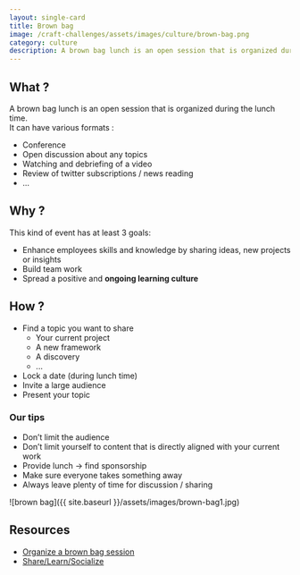 ```yaml
---
layout: single-card
title: Brown bag
image: /craft-challenges/assets/images/culture/brown-bag.png
category: culture
description: A brown bag lunch is an open session that is organized during the lunch time. 
---
```


## What ?
A brown bag lunch is an open session that is organized during the lunch time.  
It can have various formats :
* Conference
* Open discussion about any topics
* Watching and debriefing of a video
* Review of twitter subscriptions / news reading
* ...

## Why ?
This kind of event has at least 3 goals:
* Enhance employees skills and knowledge by sharing ideas, new projects or insights
* Build team work
* Spread a positive and **ongoing learning culture**

## How ?
* Find a topic you want to share
    * Your current project
    * A new framework
    * A discovery
    * ...
* Lock a date (during lunch time)
* Invite a large audience
* Present your topic

### Our tips
* Don’t limit the audience
* Don’t limit yourself to content that is directly aligned with your current work
* Provide lunch -> find sponsorship
* Make sure everyone takes something away
* Always leave plenty of time for discussion / sharing

![brown bag]({{ site.baseurl }}/assets/images/brown-bag1.jpg)

## Resources
* [Organize a brown bag session](https://proessler.wordpress.com/2014/09/07/how-to-set-off-a-brown-bag-session-in-your-company-in-60-minutes/)
* [Share/Learn/Socialize](https://dius.com.au/2016/05/27/dius-brown-bags/)
